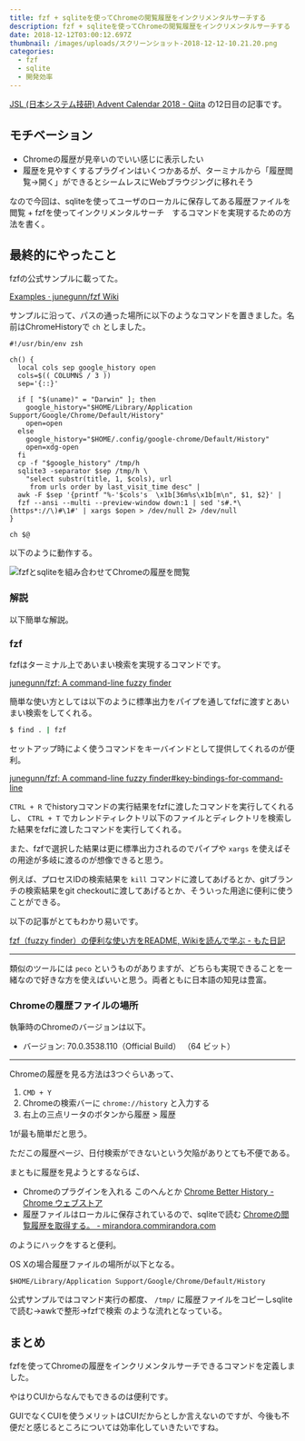 ```yaml
---
title: fzf + sqliteを使ってChromeの閲覧履歴をインクリメンタルサーチする
description: fzf + sqliteを使ってChromeの閲覧履歴をインクリメンタルサーチする
date: 2018-12-12T03:00:12.697Z
thumbnail: /images/uploads/スクリーンショット-2018-12-12-10.21.20.png
categories:
  - fzf
  - sqlite
  - 開発効率
---
```

[JSL \(日本システム技研\) Advent Calendar 2018 \- Qiita](https://qiita.com/advent-calendar/2018/jsl) の12日目の記事です。

## モチベーション

- Chromeの履歴が見辛いのでいい感じに表示したい
- 履歴を見やすくするプラグインはいくつかあるが、ターミナルから「履歴閲覧→開く」ができるとシームレスにWebブラウジングに移れそう

なので今回は、sqliteを使ってユーザのローカルに保存してある履歴ファイルを閲覧 + fzfを使ってインクリメンタルサーチ　するコマンドを実現するための方法を書く。

## 最終的にやったこと

fzfの公式サンプルに載ってた。

[Examples · junegunn/fzf Wiki](https://github.com/junegunn/fzf/wiki/examples#google-chrome-os-xlinux)

サンプルに沿って、パスの通った場所に以下のようなコマンドを置きました。名前はChromeHistoryで `ch` としました。

```zsh:ch
#!/usr/bin/env zsh

ch() {
  local cols sep google_history open
  cols=$(( COLUMNS / 3 ))
  sep='{::}'

  if [ "$(uname)" = "Darwin" ]; then
    google_history="$HOME/Library/Application Support/Google/Chrome/Default/History"
    open=open
  else
    google_history="$HOME/.config/google-chrome/Default/History"
    open=xdg-open
  fi
  cp -f "$google_history" /tmp/h
  sqlite3 -separator $sep /tmp/h \
    "select substr(title, 1, $cols), url
     from urls order by last_visit_time desc" |
  awk -F $sep '{printf "%-'$cols's  \x1b[36m%s\x1b[m\n", $1, $2}' |
  fzf --ansi --multi --preview-window down:1 | sed 's#.*\(https*://\)#\1#' | xargs $open > /dev/null 2> /dev/null
}

ch $@
```

以下のように動作する。

![fzfとsqliteを組み合わせてChromeの履歴を閲覧](/images/uploads/history.gif "history.gif")

### 解説

以下簡単な解説。


### fzf

fzfはターミナル上であいまい検索を実現するコマンドです。

[junegunn/fzf: A command\-line fuzzy finder](https://github.com/junegunn/fzf)

簡単な使い方としては以下のように標準出力をパイプを通してfzfに渡すとあいまい検索をしてくれる。

```bash
$ find . | fzf
```

セットアップ時によく使うコマンドをキーバインドとして提供してくれるのが便利。

[junegunn/fzf: A command\-line fuzzy finder#key-bindings-for-command-line](https://github.com/junegunn/fzf#key-bindings-for-command-line)

`CTRL + R` でhistoryコマンドの実行結果をfzfに渡したコマンドを実行してくれるし、 `CTRL + T` でカレンドティレクトリ以下のファイルとディレクトリを検索した結果をfzfに渡したコマンドを実行してくれる。


また、fzfで選択した結果は更に標準出力されるのでパイプや `xargs` を使えばその用途が多岐に渡るのが想像できると思う。

例えば、プロセスIDの検索結果を `kill` コマンドに渡してあげるとか、gitブランチの検索結果をgit checkoutに渡してあげるとか、そういった用途に便利に使うことができる。


以下の記事がとてもわかり易いです。

[fzf（fuzzy finder）の便利な使い方をREADME, Wikiを読んで学ぶ \- もた日記](https://wonderwall.hatenablog.com/entry/2017/10/06/063000)

---

類似のツールには `peco` というものがありますが、どちらも実現できることを一緒なので好きな方を使えばいいと思う。両者ともに日本語の知見は豊富。


### Chromeの履歴ファイルの場所

執筆時のChromeのバージョンは以下。

- バージョン: 70.0.3538.110（Official Build） （64 ビット）

--- 

Chromeの履歴を見る方法は3つぐらいあって、

1. `CMD + Y`
2. Chromeの検索バーに `chrome://history` と入力する
3. 右上の三点リータのボタンから履歴 > 履歴

1が最も簡単だと思う。


ただこの履歴ページ、日付検索ができないという欠陥がありとても不便である。

まともに履歴を見ようとするならば、

- Chromeのプラグインを入れる このへんとか [Chrome Better History \- Chrome ウェブストア](https://chrome.google.com/webstore/detail/chrome-better-history/aadbaagbanfijdnflkhepgjmhlpppbad)
- 履歴ファイルはローカルに保存されているので、sqliteで読む [Chromeの閲覧履歴を取得する。 \- mirandora\.commirandora\.com](http://www.mirandora.com/?p=697)

のようにハックをすると便利。

OS Xの場合履歴ファイルの場所が以下となる。

```
$HOME/Library/Application Support/Google/Chrome/Default/History
```


公式サンプルではコマンド実行の都度、 `/tmp/` に履歴ファイルをコピーしsqliteで読む→awkで整形→fzfで検索 のような流れとなっている。

## まとめ

fzfを使ってChromeの履歴をインクリメンタルサーチできるコマンドを定義しました。

やはりCUIからなんでもできるのは便利です。

GUIでなくCUIを使うメリットはCUIだからとしか言えないのですが、今後も不便だと感じるところについては効率化していきたいですね。

